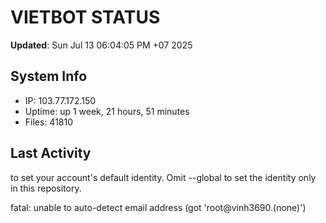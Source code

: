 # VIETBOT STATUS
**Updated**: Sun Jul 13 06:04:05 PM +07 2025

## System Info
- IP: 103.77.172.150
- Uptime: up 1 week, 21 hours, 51 minutes
- Files: 41810

## Last Activity

to set your account's default identity.
Omit --global to set the identity only in this repository.

fatal: unable to auto-detect email address (got 'root@vinh3690.(none)')
